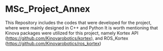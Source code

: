 # MSc_Project_Annex
This Repository includes the codes that were developed for the project, where were mainly designed in C++ and Python
It is worth mentioning that Kinova packages were utilized for this project, namely Kortex API (https://github.com/Kinovarobotics/kortex), and ROS_Kortex (https://github.com/Kinovarobotics/ros_kortex)
